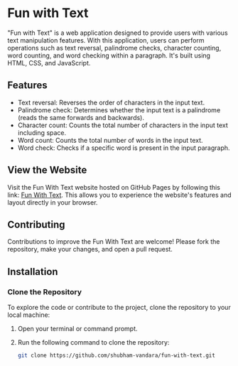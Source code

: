# Fun with Text

"Fun with Text" is a web application designed to provide users with various text manipulation features. With this application, users can perform operations such as text reversal, palindrome checks, character counting, word counting, and word checking within a paragraph. It's built using HTML, CSS, and JavaScript.

## Features
- Text reversal: Reverses the order of characters in the input text.
- Palindrome check: Determines whether the input text is a palindrome (reads the same forwards and backwards).
- Character count: Counts the total number of characters in the input text including space.
- Word count: Counts the total number of words in the input text.
- Word check: Checks if a specific word is present in the input paragraph.

## View the Website

Visit the Fun With Text website hosted on GitHub Pages by following this link: [Fun With Text](https://shubham-vandara.github.io/fun-with-text/). This allows you to experience the website's features and layout directly in your browser.

## Contributing
Contributions to improve the Fun With Text are welcome! Please fork the repository, make your changes, and open a pull request.

## Installation

### Clone the Repository

To explore the code or contribute to the project, clone the repository to your local machine:

1. Open your terminal or command prompt.
2. Run the following command to clone the repository:

   ```bash
   git clone https://github.com/shubham-vandara/fun-with-text.git
